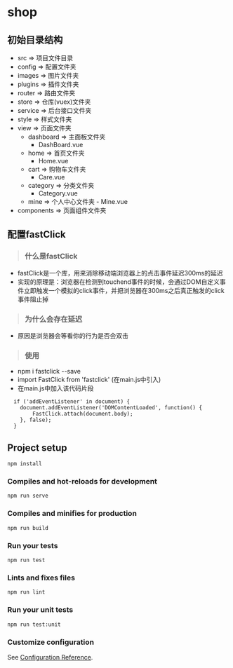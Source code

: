 # shop

## 初始目录结构
- src  => 项目文件目录
- config => 配置文件夹
- images => 图片文件夹
- plugins => 插件文件夹
- router => 路由文件夹
- store => 仓库(vuex)文件夹
- service => 后台接口文件夹
- style => 样式文件夹
- view => 页面文件夹
    - dashboard => 主面板文件夹
        - DashBoard.vue 
    - home => 首页文件夹
        - Home.vue 
    - cart => 购物车文件夹
        - Care.vue 
    - category => 分类文件夹
        - Category.vue 
    - mine => 个人中心文件夹
            - Mine.vue 
- components => 页面组件文件夹

## 配置fastClick

> ### 什么是fastClick
+ fastClick是一个库，用来消除移动端浏览器上的点击事件延迟300ms的延迟
+ 实现的原理是：浏览器在检测到touchend事件的时候，会通过DOM自定义事件立即触发一个模拟的click事件，并把浏览器在300ms之后真正触发的click事件阻止掉

> ### 为什么会存在延迟
+ 原因是浏览器会等看你的行为是否会双击

> ### 使用
+ npm i fastclick --save
+ import FastClick from 'fastclick' (在main.js中引入)
+ 在main.js中加入该代码片段
```
  if ('addEventListener' in document) {
    document.addEventListener('DOMContentLoaded', function() {
        FastClick.attach(document.body);
    }, false);
  }
```  
## Project setup
```
npm install
```

### Compiles and hot-reloads for development
```
npm run serve
```

### Compiles and minifies for production
```
npm run build
```

### Run your tests
```
npm run test
```

### Lints and fixes files
```
npm run lint
```

### Run your unit tests
```
npm run test:unit
```

### Customize configuration
See [Configuration Reference](https://cli.vuejs.org/config/).
